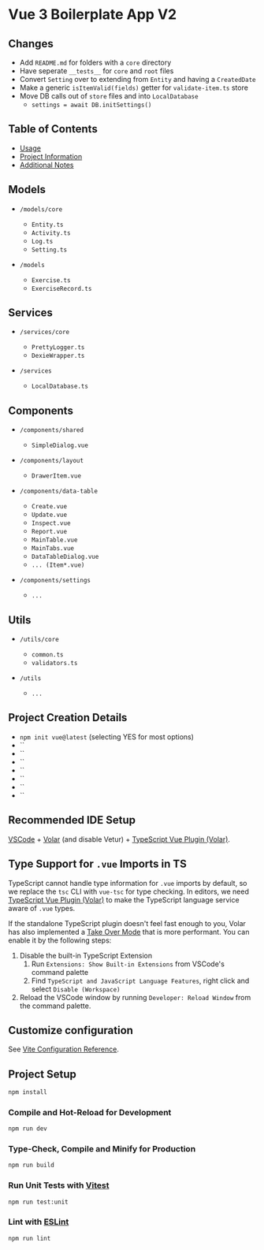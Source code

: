 # Vue 3 Boilerplate App V2

## Changes

- Add `README.md` for folders with a `core` directory
- Have seperate `__tests__` for `core` and `root` files
- Convert `Setting` over to extending from `Entity` and having a `CreatedDate`
- Make a generic `isItemValid(fields)` getter for `validate-item.ts` store
- Move DB calls out of `store` files and into `LocalDatabase`
  - `settings = await DB.initSettings()`

## Table of Contents

- [Usage](#usage)
- [Project Information](#project-information)
- [Additional Notes](#additional-notes)

## Models

- `/models/core`

  - `Entity.ts`
  - `Activity.ts`
  - `Log.ts`
  - `Setting.ts`

- `/models`

  - `Exercise.ts`
  - `ExerciseRecord.ts`

## Services

- `/services/core`

  - `PrettyLogger.ts`
  - `DexieWrapper.ts`

- `/services`

  - `LocalDatabase.ts`

## Components

- `/components/shared`

  - `SimpleDialog.vue`

- `/components/layout`

  - `DrawerItem.vue`

- `/components/data-table`

  - `Create.vue`
  - `Update.vue`
  - `Inspect.vue`
  - `Report.vue`
  - `MainTable.vue`
  - `MainTabs.vue`
  - `DataTableDialog.vue`
  - `... (Item*.vue)`

- `/components/settings`

  - `...`

## Utils

- `/utils/core`

  - `common.ts`
  - `validators.ts`

- `/utils`

  - `...`

## Project Creation Details

- `npm init vue@latest` (selecting YES for most options)
- ``
- ``
- ``
- ``
- ``
- ``
- ``

## Recommended IDE Setup

[VSCode](https://code.visualstudio.com/) +
[Volar](https://marketplace.visualstudio.com/items?itemName=Vue.volar) (and disable Vetur) +
[TypeScript Vue Plugin (Volar)](https://marketplace.visualstudio.com/items?itemName=Vue.vscode-typescript-vue-plugin).

## Type Support for `.vue` Imports in TS

TypeScript cannot handle type information for `.vue` imports by default, so we replace the `tsc` CLI
with `vue-tsc` for type checking. In editors, we need
[TypeScript Vue Plugin (Volar)](https://marketplace.visualstudio.com/items?itemName=Vue.vscode-typescript-vue-plugin)
to make the TypeScript language service aware of `.vue` types.

If the standalone TypeScript plugin doesn't feel fast enough to you, Volar has also implemented a
[Take Over Mode](https://github.com/johnsoncodehk/volar/discussions/471#discussioncomment-1361669)
that is more performant. You can enable it by the following steps:

1. Disable the built-in TypeScript Extension
   1. Run `Extensions: Show Built-in Extensions` from VSCode's command palette
   2. Find `TypeScript and JavaScript Language Features`, right click and select
      `Disable (Workspace)`
2. Reload the VSCode window by running `Developer: Reload Window` from the command palette.

## Customize configuration

See [Vite Configuration Reference](https://vitejs.dev/config/).

## Project Setup

```sh
npm install
```

### Compile and Hot-Reload for Development

```sh
npm run dev
```

### Type-Check, Compile and Minify for Production

```sh
npm run build
```

### Run Unit Tests with [Vitest](https://vitest.dev/)

```sh
npm run test:unit
```

### Lint with [ESLint](https://eslint.org/)

```sh
npm run lint
```
